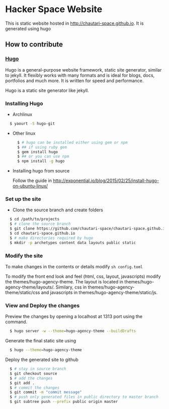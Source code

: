 Hacker Space Website
====================

This is static website hosted in http://chautari-space.github.io. It is generated using hugo

## How to contribute

### [Hugo](http://gohugo.io/)

Hugo is a general-purpose website framework, static site generator, similar to jekyll. It flexibly works with many formats and is ideal for blogs, docs, portfolios and much more. It is written for speed and performance.

Hugo is a static site generator like jekyll.
### Installing Hugo

  - Archlinux

  ```sh
    $ yaourt -S hugo-git
  ```

  - Other linux

    ```sh
      $ # hugo can be installed either using gem or npm
      $ ## if using ruby gem
      $ gem install hugo
      $ ## or you can use npm
      $ npm install -g hugo
    ```

  - Installing hugo from source

    Follow the guide in http://exponential.io/blog/2015/02/25/install-hugo-on-ubuntu-linux/

### Set up the site
  - Clone the source branch and create folders

  ```sh
    $ cd /path/to/projects
    $ # clone the source branch
    $ git clone https://github.com/chautari-space/chautari-space.github.io.git -b source
    $ cd chautari-space.github.io
    $ # make directories required by hugo
    $ mkdir -p archetypes content data layouts public static
  ```

### Modify the site

To make changes in the contents or details modify ```sh config.toml```

To modify the front end look and feel (html, css, layout, javascripts) modify the themes/hugo-agency-theme. The layout is located in themes/hugo-agency-theme/layouts/. Similary, css in themes/hugo-agency-theme/static/css and javascripts in themes/hugo-agency-theme/static/js.

### View and Deploy the changes

Preview the changes by opening a localhost at 1313 port using the command.

  ```sh
    $ hugo server -w --theme=hugo-agency-theme --buildDrafts
  ```

Generate the final static site using

  ```sh
    $ hugo --theme=hugo-agency-theme
  ```

Deploy the generated site to github

  ```sh
    $ # stay in source branch
    $ git checkout source
    $ # add the changes
    $ git add .
    $ # commit the changes
    $ git commit -m "commit message"
    $ # push only generated files in public directory to master branch
    $ git subtree push --prefix public origin master
  ```